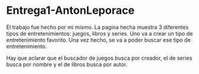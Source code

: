 # Entrega1-AntonLeporace

El trabajo fue hecho por mi mismo. 
La pagina hecha muestra 3 diferentes tipos de entretenimientos: juegos, libros y series. 
Uno va a crear un tipo de entretenimiento favorito. Una vez hecho, se va a poder buscar ese tipo de entretenimiento.

Hay que aclarar que el buscador de juegos busca por creador, el de series busca por nombre y el de libros busca por autor.
